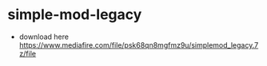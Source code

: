 # simple-mod-legacy
- download here https://www.mediafire.com/file/psk68qn8mgfmz9u/simplemod_legacy.7z/file
